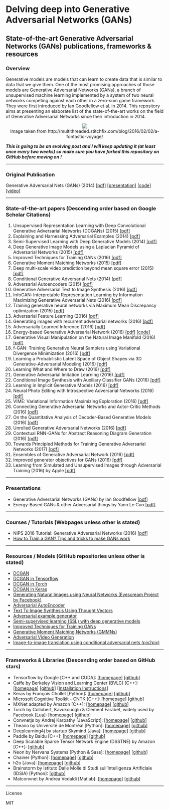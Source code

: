 # Delving deep into Generative Adversarial Networks (GANs) 


## State-of-the-art Generative Adversarial Networks (GANs) publications, frameworks & resources

### Overview
Generative models are models that can learn to create data that is similar to data that we give them. One of the most promising approaches of those models are Generative Adversarial Networks (GANs), a branch of unsupervised machine learning implemented by a system of two neural networks competing against each other in a zero-sum game framework. They were first introduced by Ian Goodfellow et al. in 2014. This repository aims at presenting an elaborate list of the state-of-the-art works on the field of Generative Adversarial Networks since their introduction in 2014.

<p align="center">
  <img src="https://raw.githubusercontent.com/GKalliatakis/Delving-deep-into-GANs/master/GAN.gif?raw=true"/><br>
  Image taken from http://multithreaded.stitchfix.com/blog/2016/02/02/a-fontastic-voyage/<br>
</p>

**_This is going to be an evolving post and I will keep updating it (at least once every two weeks) so make sure you have forked this repository on GitHub before moving on !_**

---



### Original Publication 
Generative Adversarial Nets (GANs) (2014) [[pdf]](https://arxiv.org/pdf/1406.2661v1.pdf)  [[presentation]](http://www.iangoodfellow.com/slides/2016-12-04-NIPS.pdf) [[code]](https://github.com/goodfeli/adversarial) [[video]](https://www.youtube.com/watch?v=HN9NRhm9waY)

---

### State-of-the-art papers (Descending order based on Google Scholar Citations)

1. Unsupervised Representation Learning with Deep Convolutional Generative Adversarial Networks (DCGANs) (2015) [[pdf]](https://arxiv.org/pdf/1511.06434v2.pdf) 
2. Explaining and Harnessing Adversarial Examples (2014) [[pdf]](https://arxiv.org/pdf/1412.6572.pdf)
3. Semi-Supervised Learning with Deep Generative Models (2014) [[pdf]]( https://arxiv.org/pdf/1406.5298v2.pdf )
4. Deep Generative Image Models using a Laplacian Pyramid of Adversarial Networks (2015) [[pdf]](http://papers.nips.cc/paper/5773-deep-generative-image-models-using-a-laplacian-pyramid-of-adversarial-networks.pdf)
5. Improved Techniques for Training GANs (2016) [[pdf]](https://arxiv.org/pdf/1606.03498v1.pdf)
6. Generative Moment Matching Networks (2015) [[pdf]](http://www.jmlr.org/proceedings/papers/v37/li15.pdf)
7. Deep multi-scale video prediction beyond mean square error (2015) [[pdf]](https://arxiv.org/pdf/1511.05440.pdf)
8. Conditional Generative Adversarial Nets (2014) [[pdf]](https://arxiv.org/pdf/1411.1784v1.pdf)
9. Adversarial Autoencoders  (2015) [[pdf]](https://arxiv.org/pdf/1511.05644.pdf)
10. Generative Adversarial Text to Image Synthesis  (2016) [[pdf]](http://www.jmlr.org/proceedings/papers/v48/reed16.pdf)
11. InfoGAN: Interpretable Representation Learning by Information Maximizing Generative Adversarial Nets  (2016) [[pdf]](https://arxiv.org/pdf/1606.03657v1.pdf)
12. Training generative neural networks via Maximum Mean Discrepancy optimization (2015) [[pdf]](https://arxiv.org/pdf/1505.03906.pdf)
13. Adversarial Feature Learning (2016) [[pdf]](https://arxiv.org/pdf/1605.09782.pdf)
14. Generating images with recurrent adversarial networks (2016) [[pdf]](https://arxiv.org/pdf/1602.05110.pdf)
15. Adversarially Learned Inference (2016) [[pdf]](https://arxiv.org/pdf/1606.00704.pdf)
16. Energy-based Generative Adversarial Network (2016) [[pdf]](https://arxiv.org/pdf/1609.03126v3.pdf) [[code]](https://github.com/dyelax/Adversarial_Video_Generation)
17. Generative Visual Manipulation on the Natural Image Manifold (2016) [[pdf]](https://arxiv.org/pdf/1609.03552.pdf)
18. f-GAN: Training Generative Neural Samplers using Variational Divergence Minimization (2016) [[pdf]](http://papers.nips.cc/paper/6066-tagger-deep-unsupervised-perceptual-grouping.pdf)
19. Learning a Probabilistic Latent Space of Object Shapes via 3D Generative-Adversarial Modeling (2016) [[pdf]](https://arxiv.org/pdf/1610.07584.pdf)
20. Learning What and Where to Draw (2016) [[pdf]](https://arxiv.org/pdf/1610.02454v1.pdf) 
21. Generative Adversarial Imitation Learning (2016) [[pdf]](http://papers.nips.cc/paper/6391-generative-adversarial-imitation-learning.pdf)
22. Conditional Image Synthesis with Auxiliary Classifier GANs (2016) [[pdf]](https://arxiv.org/pdf/1610.09585.pdf)
23. Learning in Implicit Generative Models (2016) [[pdf]](https://arxiv.org/pdf/1610.03483.pdf)
24. Neural Photo Editing with Introspective Adversarial Networks (2016) [[pdf]](https://arxiv.org/pdf/1609.07093.pdf)
25. VIME: Variational Information Maximizing Exploration (2016) [[pdf]](http://papers.nips.cc/paper/6591-vime-variational-information-maximizing-exploration.pdf)
26. Connecting Generative Adversarial Networks and Actor-Critic Methods (2016) [[pdf]](https://arxiv.org/pdf/1610.01945.pdf)
27. On the Quantitative Analysis of Decoder-Based Generative Models (2016) [[pdf]](https://arxiv.org/pdf/1611.04273.pdf)
28. Unrolled Generative Adversarial Networks (2016) [[pdf]](https://arxiv.org/pdf/1611.02163.pdf)
29. Contextual RNN-GANs for Abstract Reasoning Diagram Generation (2016) [[pdf]](https://arxiv.org/pdf/1609.09444.pdf)
30. Towards Principled Methods for Training Generative Adversarial Networks (2017) [[pdf]](https://arxiv.org/pdf/1701.04862.pdf)
31. Ensembles of Generative Adversarial Network (2016) [[pdf]](https://arxiv.org/pdf/1612.00991.pdf)
32. Improved generator objectives for GANs (2016) [[pdf]](https://arxiv.org/pdf/1612.02780.pdf)
33. Learning from Simulated and Unsupervised Images through Adversarial Training (2016) by Apple [[pdf]](https://arxiv.org/pdf/1612.07828.pdf)


----------


### Presentations
- Generative Adversarial Networks (GANs) by Ian Goodfellow [[pdf]](http://www.iangoodfellow.com/slides/2016-12-04-NIPS.pdf) 
- Energy-Based GANs & other Adversarial things by Yann Le Cun [[pdf]](http://papers.nips.cc/paper/4824-imagenet-classification-with-deep-convolutional-neural-networks.pdf)

----------

### Courses / Tutorials (Webpages unless other is stated)
- NIPS 2016 Tutorial: Generative Adversarial Networks (2016) [[pdf]](https://arxiv.org/pdf/1701.00160.pdf)
- [How to Train a GAN? Tips and tricks to make GANs work](https://github.com/soumith/ganhacks)

----------


### Resources / Models (GitHub repositories unless other is stated)
- [DCGAN](https://github.com/Newmu/dcgan_code) 
- [DCGAN in Tensorflow](https://github.com/carpedm20/DCGAN-tensorflow)
- [DCGAN in Torch](https://github.com/soumith/dcgan.torch)
- [DCGAN in Keras](https://github.com/jacobgil/keras-dcgan)
- [Generating Natural Images using Neural Networks (Eyescream Project by Facebook)](https://github.com/facebook/eyescream)
- [Adversarial AutoEncoder](https://github.com/musyoku/adversarial-autoencoder)
- [Text To Image Synthesis Using Thought Vectors](https://github.com/paarthneekhara/text-to-image) 
- [Adversarial example generator](https://github.com/e-lab/torch-toolbox/tree/master/Adversarial) 
- [Semi-supervised learning (SSL) with deep generative models](https://github.com/dpkingma/nips14-ssl)
- [Improved Techniques for Training GANs](https://github.com/openai/improved-gan)
- [Generative Moment Matching Networks (GMMNs)](https://github.com/yujiali/gmmn)
- [Adversarial Video Generation](https://github.com/dyelax/Adversarial_Video_Generation)
- [Image-to-image translation using conditional adversarial nets (pix2pix)](https://github.com/phillipi/pix2pix	)

----------

### Frameworks & Libraries (Descending order based on GitHub stars)
- Tensorflow by Google  [C++ and CUDA]: [[homepage]](https://www.tensorflow.org/) [[github]](https://github.com/tensorflow/tensorflow)
- Caffe by Berkeley Vision and Learning Center (BVLC)  [C++]: [[homepage]](http://caffe.berkeleyvision.org/) [[github]](https://github.com/BVLC/caffe) [[Installation Instructions]](Caffe_Installation/README.md)
- Keras by François Chollet  [Python]: [[homepage]](https://keras.io/) [[github]](https://github.com/fchollet/keras)
- Microsoft Cognitive Toolkit - CNTK  [C++]: [[homepage]](https://www.microsoft.com/en-us/research/product/cognitive-toolkit/) [[github]](https://github.com/Microsoft/CNTK)
- MXNet adapted by Amazon  [C++]: [[homepage]](http://mxnet.io/) [[github]](https://github.com/dmlc/mxnet)
- Torch by Collobert, Kavukcuoglu & Clement Farabet, widely used by Facebook  [Lua]: [[homepage]](http://torch.ch/) [[github]](https://github.com/torch) 
- Convnetjs by Andrej Karpathy [JavaScript]: [[homepage]](http://cs.stanford.edu/people/karpathy/convnetjs/) [[github]](https://github.com/karpathy/convnetjs)
- Theano by Université de Montréal  [Python]: [[homepage]](http://deeplearning.net/software/theano/) [[github]](https://github.com/Theano/Theano) 
- Deeplearning4j by startup Skymind  [Java]: [[homepage]](https://deeplearning4j.org/) [[github]](https://github.com/deeplearning4j/deeplearning4j) 
- Paddle by Baidu  [C++]: [[homepage]](http://www.paddlepaddle.org/) [[github]](https://github.com/PaddlePaddle/Paddle) 
- Deep Scalable Sparse Tensor Network Engine (DSSTNE) by Amazon  [C++]: [[github]](https://github.com/amznlabs/amazon-dsstne) 
- Neon by Nervana Systems  [Python & Sass]: [[homepage]](http://neon.nervanasys.com/docs/latest/) [[github]](https://github.com/NervanaSystems/neon) 
- Chainer  [Python]: [[homepage]](http://chainer.org/) [[github]](https://github.com/pfnet/chainer) 
- h2o  [Java]: [[homepage]](http://www.h2o.ai/) [[github]](https://github.com/h2oai/h2o-3) 
- Brainstorm by Istituto Dalle Molle di Studi sull’Intelligenza Artificiale (IDSIA)  [Python]: [[github]](https://github.com/IDSIA/brainstorm)
- Matconvnet by Andrea Vedaldi  [Matlab]: [[homepage]](http://www.vlfeat.org/matconvnet/) [[github]](https://github.com/vlfeat/matconvnet) 


----

License

MIT


[//]: # (These are reference links used in the body of this note and get stripped out when the markdown processor does its job. There is no need to format nicely because it shouldn't be seen. Thanks SO - http://stackoverflow.com/questions/4823468/store-comments-in-markdown-syntax)


   [dill]: <https://github.com/joemccann/dillinger>
   [git-repo-url]: <https://github.com/joemccann/dillinger.git>
   [john gruber]: <http://daringfireball.net>
   [@thomasfuchs]: <http://twitter.com/thomasfuchs>
   [df1]: <http://daringfireball.net/projects/markdown/>
   [markdown-it]: <https://github.com/markdown-it/markdown-it>
   [Ace Editor]: <http://ace.ajax.org>
   [node.js]: <http://nodejs.org>
   [Twitter Bootstrap]: <http://twitter.github.com/bootstrap/>
   [keymaster.js]: <https://github.com/madrobby/keymaster>
   [jQuery]: <http://jquery.com>
   [@tjholowaychuk]: <http://twitter.com/tjholowaychuk>
   [express]: <http://expressjs.com>
   [AngularJS]: <http://angularjs.org>
   [Gulp]: <http://gulpjs.com>

   [PlDb]: <https://github.com/joemccann/dillinger/tree/master/plugins/dropbox/README.md>
   [PlGh]:  <https://github.com/joemccann/dillinger/tree/master/plugins/github/README.md>
   [PlGd]: <https://github.com/joemccann/dillinger/tree/master/plugins/googledrive/README.md>
   [PlOd]: <https://github.com/joemccann/dillinger/tree/master/plugins/onedrive/README.md>


